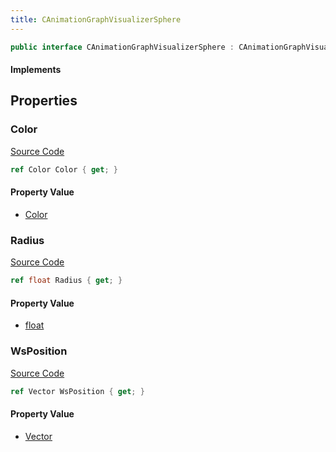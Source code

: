 ```yaml
---
title: CAnimationGraphVisualizerSphere
---
```


```csharp
public interface CAnimationGraphVisualizerSphere : CAnimationGraphVisualizerPrimitiveBase, ISchemaClass<CAnimationGraphVisualizerPrimitiveBase>, ISchemaClass<CAnimationGraphVisualizerSphere>, ISchemaField, ISchemaClass, INativeHandle
```

#### Implements

## Properties

### Color

[Source Code](https://github.com/swiftly-solution/swiftlys2/blob/beta/managed/src/SwiftlyS2.Generated/Schemas/Interfaces/CAnimationGraphVisualizerSphere.cs#L20)

```csharp
ref Color Color { get; }
```

#### Property Value

- [Color](/docs/api/shared/natives/color)

### Radius

[Source Code](https://github.com/swiftly-solution/swiftlys2/blob/beta/managed/src/SwiftlyS2.Generated/Schemas/Interfaces/CAnimationGraphVisualizerSphere.cs#L18)

```csharp
ref float Radius { get; }
```

#### Property Value

- [float](https://learn.microsoft.com/dotnet/api/system.single)

### WsPosition

[Source Code](https://github.com/swiftly-solution/swiftlys2/blob/beta/managed/src/SwiftlyS2.Generated/Schemas/Interfaces/CAnimationGraphVisualizerSphere.cs#L16)

```csharp
ref Vector WsPosition { get; }
```

#### Property Value

- [Vector](/docs/api/shared/natives/vector)

